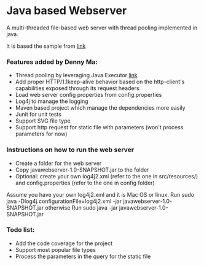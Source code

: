 # Java based Webserver
A multi-threaded file-based web server with thread pooling implemented in java.

It is based the sample from [link](https://www.shubhsblog.com/programming/multithreaded-webserver-java.html)
 
### Features added by Denny Ma:
* Thread pooling by leveraging Java Executor [link](https://docs.oracle.com/javase/7/docs/api/java/util/concurrent/ExecutorService.html)
* Add proper HTTP/1.1keep-alive behavior based on the http-client's capabilities exposed through its request headers.
* Load web server config properties from config.properties
* Log4j to manage the logging
* Maven based project which manage the dependencies more easily
* Junit for unit tests
* Support SVG file type
* Support http request for static file with parameters (won't process parameters for now)

### Instructions on how to run the web server
* Create a folder for the web server
* Copy javawebserver-1.0-SNAPSHOT.jar to the folder
* Optional: create your own log4j2.xml (refer to the one in src/resources/) and config.properties (refer to the one in config folder)

Assume you have your own log4j2.xml and it is Mac OS or linux. 
Run sudo java -Dlog4j.configurationFile=log4j2.xml -jar javawebserver-1.0-SNAPSHOT.jar
otherwise
Run sudo java -jar javawebserver-1.0-SNAPSHOT.jar

### Todo list:
* Add the code coverage for the project
* Support most popular file types
* Process the parameters in the query for the static file
